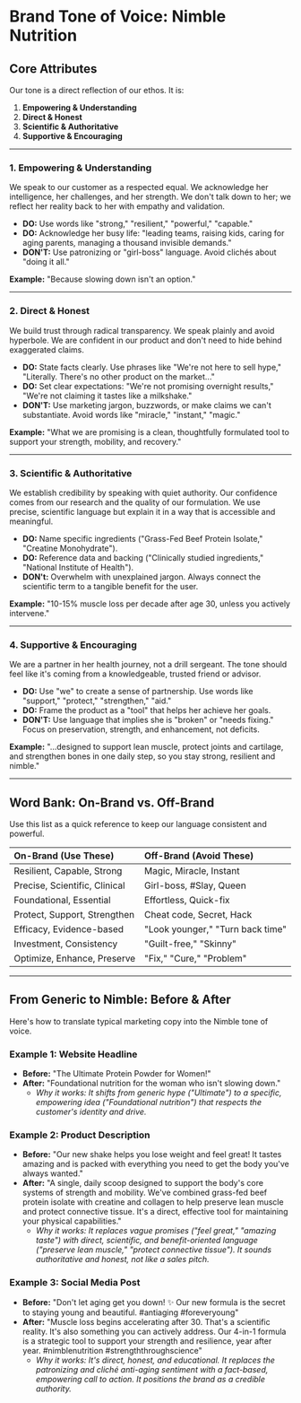 # Brand Tone of Voice: Nimble Nutrition

## Core Attributes

Our tone is a direct reflection of our ethos. It is:
1.  **Empowering & Understanding**
2.  **Direct & Honest**
3.  **Scientific & Authoritative**
4.  **Supportive & Encouraging**

---

### 1. Empowering & Understanding

We speak to our customer as a respected equal. We acknowledge her intelligence, her challenges, and her strength. We don't talk down to her; we reflect her reality back to her with empathy and validation.

- **DO:** Use words like "strong," "resilient," "powerful," "capable."
- **DO:** Acknowledge her busy life: "leading teams, raising kids, caring for aging parents, managing a thousand invisible demands."
- **DON'T:** Use patronizing or "girl-boss" language. Avoid clichés about "doing it all."

**Example:** "Because slowing down isn't an option."

---

### 2. Direct & Honest

We build trust through radical transparency. We speak plainly and avoid hyperbole. We are confident in our product and don't need to hide behind exaggerated claims.

- **DO:** State facts clearly. Use phrases like "We're not here to sell hype," "Literally. There's no other product on the market..."
- **DO:** Set clear expectations: "We're not promising overnight results," "We're not claiming it tastes like a milkshake."
- **DON'T:** Use marketing jargon, buzzwords, or make claims we can't substantiate. Avoid words like "miracle," "instant," "magic."

**Example:** "What we are promising is a clean, thoughtfully formulated tool to support your strength, mobility, and recovery."

---

### 3. Scientific & Authoritative

We establish credibility by speaking with quiet authority. Our confidence comes from our research and the quality of our formulation. We use precise, scientific language but explain it in a way that is accessible and meaningful.

- **DO:** Name specific ingredients ("Grass-Fed Beef Protein Isolate," "Creatine Monohydrate").
- **DO:** Reference data and backing ("Clinically studied ingredients," "National Institute of Health").
- **DON't:** Overwhelm with unexplained jargon. Always connect the scientific term to a tangible benefit for the user.

**Example:** "10-15% muscle loss per decade after age 30, unless you actively intervene."

---

### 4. Supportive & Encouraging

We are a partner in her health journey, not a drill sergeant. The tone should feel like it's coming from a knowledgeable, trusted friend or advisor.

- **DO:** Use "we" to create a sense of partnership. Use words like "support," "protect," "strengthen," "aid."
- **DO:** Frame the product as a "tool" that helps her achieve her goals.
- **DON'T:** Use language that implies she is "broken" or "needs fixing." Focus on preservation, strength, and enhancement, not deficits.

**Example:** "...designed to support lean muscle, protect joints and cartilage, and strengthen bones in one daily step, so you stay strong, resilient and nimble."

---

## Word Bank: On-Brand vs. Off-Brand

Use this list as a quick reference to keep our language consistent and powerful.

| On-Brand (Use These) | Off-Brand (Avoid These) |
| :--- | :--- |
| Resilient, Capable, Strong | Magic, Miracle, Instant |
| Precise, Scientific, Clinical | Girl-boss, #Slay, Queen |
| Foundational, Essential | Effortless, Quick-fix |
| Protect, Support, Strengthen | Cheat code, Secret, Hack |
| Efficacy, Evidence-based | "Look younger," "Turn back time" |
| Investment, Consistency | "Guilt-free," "Skinny" |
| Optimize, Enhance, Preserve | "Fix," "Cure," "Problem" |

---

## From Generic to Nimble: Before & After

Here's how to translate typical marketing copy into the Nimble tone of voice.

### Example 1: Website Headline

*   **Before:** "The Ultimate Protein Powder for Women!"
*   **After:** "Foundational nutrition for the woman who isn't slowing down."
    *   *Why it works: It shifts from generic hype ("Ultimate") to a specific, empowering idea ("Foundational nutrition") that respects the customer's identity and drive.*

### Example 2: Product Description

*   **Before:** "Our new shake helps you lose weight and feel great! It tastes amazing and is packed with everything you need to get the body you've always wanted."
*   **After:** "A single, daily scoop designed to support the body's core systems of strength and mobility. We've combined grass-fed beef protein isolate with creatine and collagen to help preserve lean muscle and protect connective tissue. It's a direct, effective tool for maintaining your physical capabilities."
    *   *Why it works: It replaces vague promises ("feel great," "amazing taste") with direct, scientific, and benefit-oriented language ("preserve lean muscle," "protect connective tissue"). It sounds authoritative and honest, not like a sales pitch.*

### Example 3: Social Media Post

*   **Before:** "Don't let aging get you down! ✨ Our new formula is the secret to staying young and beautiful. #antiaging #foreveryoung"
*   **After:** "Muscle loss begins accelerating after 30. That's a scientific reality. It's also something you can actively address. Our 4-in-1 formula is a strategic tool to support your strength and resilience, year after year. #nimblenutrition #strengththroughscience"
    *   *Why it works: It's direct, honest, and educational. It replaces the patronizing and cliché anti-aging sentiment with a fact-based, empowering call to action. It positions the brand as a credible authority.*
